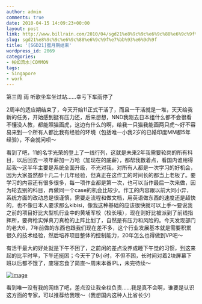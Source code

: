 ```yaml
---
author: admin
comments: true
date: 2010-04-15 14:09:23+00:00
layout: post
link: http://www.billrain.com/2010/04/sgd21%e8%9c%9c%e6%9c%88%e6%9c%9f%e7%bb%93%e6%9d%9f/
slug: sgd21%e8%9c%9c%e6%9c%88%e6%9c%9f%e7%bb%93%e6%9d%9f
title: '[SGD21]蜜月期结束'
wordpress_id: 2069
categories:
- 帐如流水|COMMON
tags:
- Singapore
- work
---
```


第三周 雨 听歌坐车坐过站……幸亏下车雨停了

 

2周半的适应期结束了，今天开始11正式干活了，而且一干活就是一堆，天天给我新的任务，开始感到挺有压力还，后来想想，NND我刚去日本组什么都不会很看不懂没人教，都能照猫画虎，这边有什么的啊，给我一只猫我能画两只虎～好不容易来到一个所有人都比我有经验的环境（包括唯一小我2岁的已婚印度MM都5年经验），不会就问呗～

 

看到了吧，11的名字光荣的登上了一线行列，这就是未来2年我需要轮岗的所有科目，以后回去一项年薪加一万哈（加现在的底薪），都帮我数着点，看国内谁用得起我～这半年主要是系统全面升级，不光对我，对所有人都是一次学习的好机会，因为大家虽然都十几二十几年经验，但真正在这作工的时间长的都当上老板了。要学习的内容还有很多很多，每一项作业都是第一次，也可以当作最后一次来做，因为轮去别的科目，再做同一个case的机会比较少。作工的内容跟以前大同小异，系统方面的改动总是很谨慎，需要走流程和做文档，用英语做东西的速度还是超快的，也不像日本人要求那么kibisi，像我这种基础的应该很快就可以上手～要说我之前的项目好比大型机行业中的黄埔军校（校长哦），现在则好比被派到了前线指挥所，要荷枪实弹真刀真枪的上阵比划了，自然是有压力和风险的。今天发现部门的老大6，7年前做的东西也跟我们现在差不多，这个行业发展基本就是需要积累很久的技术经验，然后培养项目整体的控制能力，20年怎么也得做到VP吧～

 

有活干最大的好处就是下午不困了，之前闲的差点没养成睡下午觉的习惯，到这来起的比平时早，下午还挺困；今天干了9小时，不但不困，长时间对着2块屏幕下班以后都不饿了，废寝忘食了简直～周末本番IPL，未完待续～

 

[![image](http://www.billrain.com/wp-content/uploads/2010/04/image_thumb.png)](http://www.billrain.com/wp-content/uploads/2010/04/image.png)

 

看到唯一没有我的网络了吧，差点没让我全权负责……我是真不会啊，谁要是认识这方面的专家，可以推荐给我哦～（我想国内这种人比省长少）
